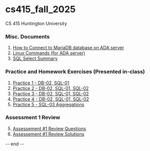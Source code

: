 # cs415_fall_2025
CS 415 Huntington University

### Misc. Documents
1. [How to Connect to MariaDB database on ADA server](misc/connections.md)
2. [Linux Commands (for ADA server)](misc/linux_commands.md)
3. [SQL Select Summary](sql/summary.md)
   
### Practice and Homework Exercises (Presented in-class)
1. [Practice 1 - DB-02, SQL-01](sql/practice_1.md)
2. [Practice 2 - DB-02, SQL-01, SQL-02](sql/practice_2.md)
3. [Practice 3 - DB-02, SQL-01, SQL-02](sql/practice_3.md)
4. [Practice 4 - DB-02, SQL-01, SQL-02](sql/practice_4.md)
5. [Practice 5 - SQL-03 Aggregations](sql/practice_5.md)

### Assessment 1 Review
5. [Assessement #1 Review Questions](sql/Assessment_1_Review.md)
6. [Assessement #1 Review Solutions](sql/Assessment_1_Review_Solutions.md) 

-- end --
